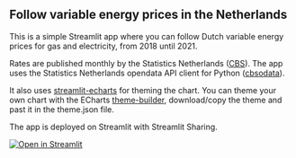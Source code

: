## Follow variable energy prices in the Netherlands

This is a simple Streamlit app where you can follow Dutch variable energy prices for gas and electricity, from 2018 until 2021.

Rates are published monthly by the Statistics Netherlands ([CBS](https://www.cbs.nl/en-gb)). The app uses the Statistics Netherlands opendata API client for Python ([cbsodata](https://pypi.org/project/cbsodata/)).

It also uses [streamlit-echarts](https://github.com/andfanilo/streamlit-echarts) for theming the chart. You can theme your own chart with the ECharts [theme-builder](https://echarts.apache.org/en/theme-builder.html), download/copy the theme and past it in the theme.json file.

The app is deployed on Streamlit with Streamlit Sharing.

[![Open in Streamlit](https://static.streamlit.io/badges/streamlit_badge_black_white.svg)](https://share.streamlit.io/mvs12/cbs-energyrates-streamlit)
